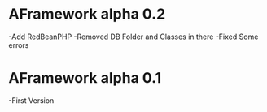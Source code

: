# AFramework alpha 0.2
-Add RedBeanPHP
-Removed DB Folder and Classes in there
-Fixed Some errors
# AFramework alpha 0.1
-First Version
